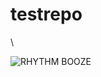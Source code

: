 # testrepo
\


![RHYTHM   BOOZE](https://user-images.githubusercontent.com/104233323/169727046-75ac4e17-09ad-46c8-9bae-a0005450025b.gif)
